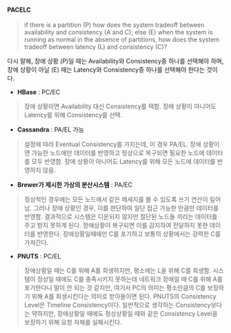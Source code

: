 #### PACELC
> if there is a partition (P) how does the system tradeoff between availability and consistency (A and C);
> else (E) when the system is running as normal in the absence of partitions, how does the system tradeoff between latency (L) and consistency (C)?

다시 말해, 장애 상황 (P)일 때는 Availability와 Consistency중 하나를 선택해야 하며, 장애 상황이 아닐 (E) 때는 Latency와 Consistency중 하나를 선택해야 한다는 것이다.

- **HBase** : PC/EC

> 장애 상황이면 Availability 대신 Consistency를 택함. 장애 상황이 아니어도 Latency를 위해 Consistency를 선택.

- **Cassandra** : PA/EL 가능

> 설정에 따라 Eventual Consistency를 가지는데, 이 경우 PA/EL.
> 장애 상황이면 가능한 노드에만 데이터를 반영하고 정상으로 복구되면 필요한 노드에 데이터를 모두 반영함.
> 장애 상황이 아니어도 Latency를 위해 모든 노드에 데이터를 반영하지 않음.

- **Brewer가 제시한 가상의 분산시스템** : PA/EC

> 정상적인 경우에는 모든 노드에서 같은 메세지를 볼 수 있도록 쓰기 연산이 일어남.
> 그러나 장애 상황인 경우, 이를 판단하여 일단 접근 가능한 만큼만 데이터를 반영함. 결과적으로 시스템은 디운되지 않지만 절단된 노드들 끼리는 데이터를 주고 받지 못하게 된다.
> 장애상황이 복구되면 이를 감지하여 전달하지 못한 데이터를 반영한다. 장애상황일때에만 C를 포기하고 보통의 상황에서는 강력한 C를 가져간다.

- **PNUTS** : PC/EL

> 장애상황일 때는 C를 위해 A를 희생하지만, 평소에는 L을 위해 C를 희생함.
> 시스템이 정상일 때에도 C를 충족시키지 못하는데 네트워크 장애일 때 C를 위해 A를 포기한다니 말이 안 되는 것 같지만, 여기서 PC의 의미는 평소만큼의 C를 보장하기 위해 A를 희생시킨다는 의미로 받아들이면 된다.
> PNUTS의 Consistency Level은 Timeline Consistency이다. 일반적으로 생각하는 Consistency보다는 약하지만, 장애상황일 때에도 정상상황일 때와 같은 Consistency Level을 보장하기 위해 요청 자체를 실패시킨다.
